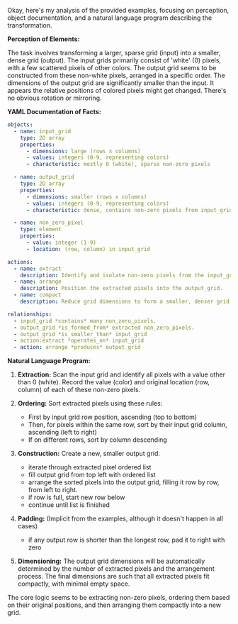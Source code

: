 Okay, here's my analysis of the provided examples, focusing on perception, object documentation, and a natural language program describing the transformation.

**Perception of Elements:**

The task involves transforming a larger, sparse grid (input) into a smaller, dense grid (output). The input grids primarily consist of 'white' (0) pixels, with a few scattered pixels of other colors. The output grid seems to be constructed from these non-white pixels, arranged in a specific order. The dimensions of the output grid are significantly smaller than the input.  It appears the relative positions of colored pixels might get changed. There's no obvious rotation or mirroring.

**YAML Documentation of Facts:**


```yaml
objects:
  - name: input_grid
    type: 2D array
    properties:
      - dimensions: large (rows x columns)
      - values: integers (0-9, representing colors)
      - characteristic: mostly 0 (white), sparse non-zero pixels

  - name: output_grid
    type: 2D array
    properties:
      - dimensions: smaller (rows x columns)
      - values: integers (0-9, representing colors)
      - characteristic: dense, contains non-zero pixels from input_grid

  - name: non_zero_pixel
    type: element
    properties:
      - value: integer (1-9)
      - location: (row, column) in input_grid

actions:
  - name: extract
    description: Identify and isolate non-zero pixels from the input_grid.
  - name: arrange
    description: Position the extracted pixels into the output_grid.
  - name: compact
    description: Reduce grid dimensions to form a smaller, denser grid.

relationships:
  - input_grid *contains* many non_zero_pixels.
  - output_grid *is_formed_from* extracted non_zero_pixels.
  - output_grid *is_smaller_than* input_grid
  - action:extract *operates_on* input_grid
  - action: arrange *produces* output_grid

```


**Natural Language Program:**

1. **Extraction:** Scan the input grid and identify all pixels with a value other than 0 (white).  Record the value (color) and original location (row, column) of each of these non-zero pixels.

2. **Ordering:** Sort extracted pixels using these rules:
      - First by input grid row position, ascending (top to bottom)
      - Then, for pixels within the same row, sort by their input grid column, ascending (left to right)
      - If on different rows, sort by column descending

3. **Construction:** Create a new, smaller output grid.
   - iterate through extracted pixel ordered list
   - fill output grid from top left with ordered list
   - arrange the sorted pixels into the output grid, filling it row by row, from left to right.
   - if row is full, start new row below
   - continue until list is finished

4.  **Padding:** (Implicit from the examples, although it doesn't happen in all cases)
    - if any output row is shorter than the longest row, pad it to right with zero

5. **Dimensioning:** The output grid dimensions will be automatically determined by the number of extracted pixels and the arrangement process. The final dimensions are such that all extracted pixels fit compactly, with minimal empty space.

The core logic seems to be extracting non-zero pixels, ordering them based on their original positions, and then arranging them compactly into a new grid.
